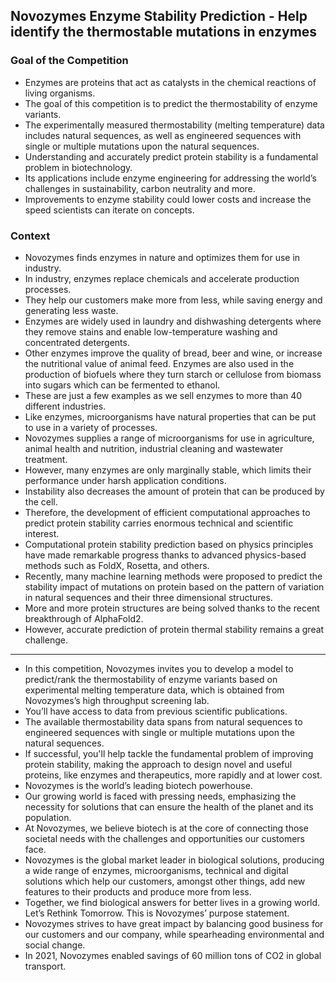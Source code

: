 ## Novozymes Enzyme Stability Prediction - Help identify the thermostable mutations in enzymes

### Goal of the Competition

- Enzymes are proteins that act as catalysts in the chemical reactions of living organisms.
- The goal of this competition is to predict the thermostability of enzyme variants.
- The experimentally measured thermostability (melting temperature) data includes natural sequences, as well as engineered sequences with single or multiple mutations upon the natural sequences.
- Understanding and accurately predict protein stability is a fundamental problem in biotechnology.
- Its applications include enzyme engineering for addressing the world’s challenges in sustainability, carbon neutrality and more.
- Improvements to enzyme stability could lower costs and increase the speed scientists can iterate on concepts.

### Context

- Novozymes finds enzymes in nature and optimizes them for use in industry.
- In industry, enzymes replace chemicals and accelerate production processes.
- They help our customers make more from less, while saving energy and generating less waste.
- Enzymes are widely used in laundry and dishwashing detergents where they remove stains and enable low-temperature washing and concentrated detergents.
- Other enzymes improve the quality of bread, beer and wine, or increase the nutritional value of animal feed. Enzymes are also used in the production of biofuels where they turn starch or cellulose from biomass into sugars which can be fermented to ethanol.
- These are just a few examples as we sell enzymes to more than 40 different industries.
- Like enzymes, microorganisms have natural properties that can be put to use in a variety of processes.
- Novozymes supplies a range of microorganisms for use in agriculture, animal health and nutrition, industrial cleaning and wastewater treatment.
- However, many enzymes are only marginally stable, which limits their performance under harsh application conditions.
- Instability also decreases the amount of protein that can be produced by the cell.
- Therefore, the development of efficient computational approaches to predict protein stability carries enormous technical and scientific interest.
- Computational protein stability prediction based on physics principles have made remarkable progress thanks to advanced physics-based methods such as FoldX, Rosetta, and others.
- Recently, many machine learning methods were proposed to predict the stability impact of mutations on protein based on the pattern of variation in natural sequences and their three dimensional structures.
- More and more protein structures are being solved thanks to the recent breakthrough of AlphaFold2.
- However, accurate prediction of protein thermal stability remains a great challenge.

---

- In this competition, Novozymes invites you to develop a model to predict/rank the thermostability of enzyme variants based on experimental melting temperature data, which is obtained from Novozymes’s high throughput screening lab.
- You’ll have access to data from previous scientific publications.
- The available thermostability data spans from natural sequences to engineered sequences with single or multiple mutations upon the natural sequences.
- If successful, you'll help tackle the fundamental problem of improving protein stability, making the approach to design novel and useful proteins, like enzymes and therapeutics, more rapidly and at lower cost.
- Novozymes is the world’s leading biotech powerhouse.
- Our growing world is faced with pressing needs, emphasizing the necessity for solutions that can ensure the health of the planet and its population.
- At Novozymes, we believe biotech is at the core of connecting those societal needs with the challenges and opportunities our customers face.
- Novozymes is the global market leader in biological solutions, producing a wide range of enzymes, microorganisms, technical and digital solutions which help our customers, amongst other things, add new features to their products and produce more from less.
- Together, we find biological answers for better lives in a growing world. Let’s Rethink Tomorrow. This is Novozymes’ purpose statement.
- Novozymes strives to have great impact by balancing good business for our customers and our company, while spearheading environmental and social change.
- In 2021, Novozymes enabled savings of 60 million tons of CO2 in global transport.

